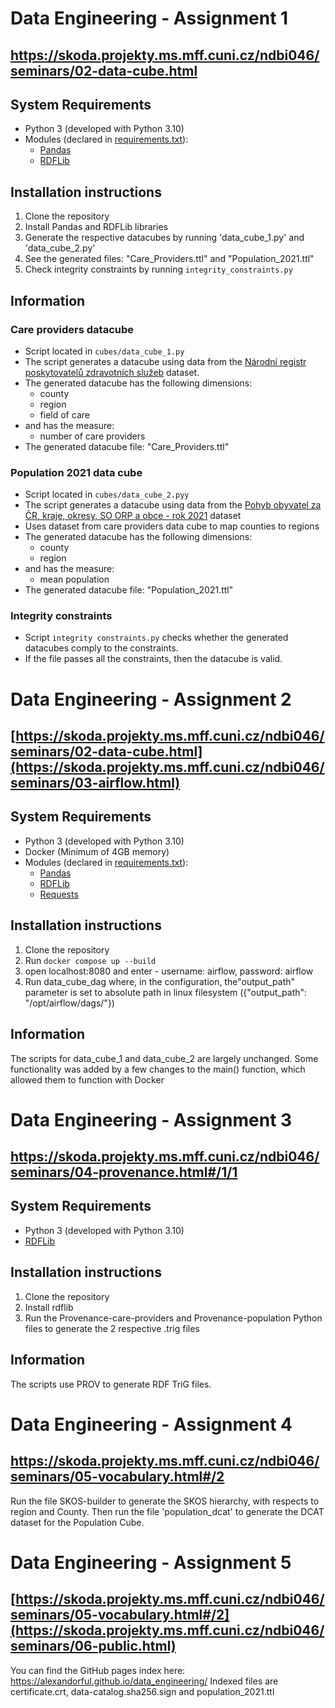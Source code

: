 # Data Engineering - Assignment 1
## https://skoda.projekty.ms.mff.cuni.cz/ndbi046/seminars/02-data-cube.html

## System Requirements
- Python 3 (developed with Python 3.10)
- Modules (declared in [requirements.txt](1-Data-Cube/requirements.txt)):
  - [Pandas](https://pandas.pydata.org/)
  - [RDFLib](https://rdflib.readthedocs.io/en/stable/index.html)
 
 ## Installation instructions
1. Clone the repository
2. Install Pandas and RDFLib libraries
3. Generate the respective datacubes by running 'data_cube_1.py' and 'data_cube_2.py'
4. See the generated files: "Care_Providers.ttl" and "Population_2021.ttl"
5. Check integrity constraints by running `integrity_constraints.py`

## Information
### Care providers datacube
- Script located in `cubes/data_cube_1.py`
- The script generates a datacube using data from the [Národní registr poskytovatelů zdravotních služeb](https://data.gov.cz/datov%C3%A1-sada?iri=https://data.gov.cz/zdroj/datov%C3%A9-sady/https---opendata.mzcr.cz-api-3-action-package_show-id-nrpzs) dataset.
- The generated datacube has the following dimensions:
  - county
  - region
  - field of care
- and has the measure:
  - number of care providers
- The generated datacube file: "Care_Providers.ttl"

### Population 2021 data cube
- Script located in `cubes/data_cube_2.pyy`
- The script generates a datacube using data from the [Pohyb obyvatel za ČR, kraje, okresy, SO ORP a obce - rok 2021](https://data.gov.cz/datov%C3%A1-sada?iri=https%3A%2F%2Fdata.gov.cz%2Fzdroj%2Fdatov%C3%A9-sady%2F00025593%2F12032e1445fd74fa08da79b14137fc29) dataset
- Uses dataset from care providers data cube to map counties to regions
- The generated datacube has the following dimensions:
  - county
  - region
- and has the measure:
  - mean population
- The generated datacube file: "Population_2021.ttl"

### Integrity constraints
- Script `integrity constraints.py` checks whether the generated datacubes comply to the constraints.
- If the file passes all the constraints, then the datacube is valid.

# Data Engineering - Assignment 2
## [https://skoda.projekty.ms.mff.cuni.cz/ndbi046/seminars/02-data-cube.html](https://skoda.projekty.ms.mff.cuni.cz/ndbi046/seminars/03-airflow.html)

## System Requirements
- Python 3 (developed with Python 3.10)
- Docker (Minimum of 4GB memory)
- Modules (declared in [requirements.txt](1-Data-Cube/requirements.txt)):
  - [Pandas](https://pandas.pydata.org/)
  - [RDFLib](https://rdflib.readthedocs.io/en/stable/index.html)
  - [Requests](https://requests.readthedocs.io/en/latest/)
 
 ## Installation instructions
1. Clone the repository
2. Run `docker compose up --build`
3. open localhost:8080 and enter - username: airflow, password: airflow
5. Run data_cube_dag where, in the configuration, the"output_path" parameter is set to absolute path in linux filesystem ({"output_path": "/opt/airflow/dags/"})

## Information
The scripts for data_cube_1 and data_cube_2 are largely unchanged. Some functionality was added by a few changes to the main() function, which allowed them to function with Docker

# Data Engineering - Assignment 3
## https://skoda.projekty.ms.mff.cuni.cz/ndbi046/seminars/04-provenance.html#/1/1

## System Requirements
- Python 3 (developed with Python 3.10)
- [RDFLib](https://rdflib.readthedocs.io/en/stable/index.html)
 
 ## Installation instructions
1. Clone the repository
2. Install rdflib
3. Run the Provenance-care-providers and Provenance-population Python files to generate the 2 respective .trig files

## Information
The scripts use PROV to generate RDF TriG files. 

# Data Engineering - Assignment 4
## https://skoda.projekty.ms.mff.cuni.cz/ndbi046/seminars/05-vocabulary.html#/2

Run the file SKOS-builder to generate the SKOS hierarchy, with respects to region and County. Then run the file 'population_dcat' to generate the DCAT dataset for the Population Cube.

# Data Engineering - Assignment 5
## [https://skoda.projekty.ms.mff.cuni.cz/ndbi046/seminars/05-vocabulary.html#/2](https://skoda.projekty.ms.mff.cuni.cz/ndbi046/seminars/06-public.html)

You can find the GitHub pages index here: https://alexandorful.github.io/data_engineering/
Indexed files are certificate.crt, data-catalog.sha256.sign and population_2021.ttl





